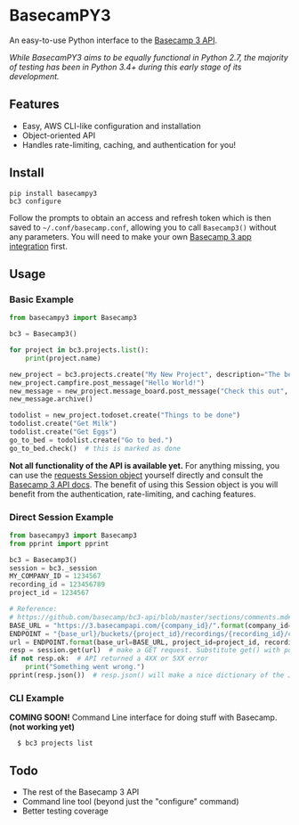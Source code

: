 # BasecamPY3
An easy-to-use Python interface to the [Basecamp 3 API](https://github.com/basecamp/bc3-api).

*While BasecamPY3 aims to be equally functional in Python 2.7, the majority of testing has been in Python 3.4+ during this early stage of its development.*

## Features
  - Easy, AWS CLI-like configuration and installation
  - Object-oriented API
  - Handles rate-limiting, caching, and authentication for you!

## Install
```
pip install basecampy3
bc3 configure
```
Follow the prompts to obtain an access and refresh token which is then saved to `~/.conf/basecamp.conf`, allowing you to call `Basecamp3()` without any parameters. You will need to make your own [Basecamp 3 app integration](https://launchpad.37signals.com/integrations) first.

## Usage
### Basic Example
```py
from basecampy3 import Basecamp3

bc3 = Basecamp3()

for project in bc3.projects.list():
    print(project.name)

new_project = bc3.projects.create("My New Project", description="The best project ever made.")
new_project.campfire.post_message("Hello World!")
new_message = new_project.message_board.post_message("Check this out", content="This is a new message thread start.")
new_message.archive()

todolist = new_project.todoset.create("Things to be done")
todolist.create("Get Milk")
todolist.create("Get Eggs")
go_to_bed = todolist.create("Go to bed.")
go_to_bed.check()  # this is marked as done
```

**Not all functionality of the API is available yet.** For anything missing, you can use the [requests Session object](http://docs.python-requests.org/en/master/user/advanced/#session-objects) yourself directly and consult the [Basecamp 3 API docs](https://github.com/basecamp/bc3-api/tree/master/sections). The benefit of using this Session object is you will benefit from the authentication, rate-limiting, and caching features.

### Direct Session Example
```py
from basecampy3 import Basecamp3
from pprint import pprint

bc3 = Basecamp3()
session = bc3._session
MY_COMPANY_ID = 1234567
recording_id = 123456789
project_id = 1234567

# Reference:
# https://github.com/basecamp/bc3-api/blob/master/sections/comments.md#get-comments
BASE_URL = "https://3.basecampapi.com/{company_id}/".format(company_id=MY_COMPANY_ID)  # base of all API requests
ENDPOINT = "{base_url}/buckets/{project_id}/recordings/{recording_id}/comments.json"  # get comments endpoint
url = ENDPOINT.format(base_url=BASE_URL, project_id=project_id, recording_id=recording_id)
resp = session.get(url)  # make a GET request. Substitute get() with post() or put() or delete() as needed
if not resp.ok:  # API returned a 4XX or 5XX error
    print("Something went wrong.")
pprint(resp.json())  # resp.json() will make a nice dictionary of the JSON response from Basecamp
```

### CLI Example
**COMING SOON!**
Command Line interface for doing stuff with Basecamp.
**(not working yet)**
```
  $ bc3 projects list
```

## Todo
  - The rest of the Basecamp 3 API
  - Command line tool (beyond just the "configure" command)
  - Better testing coverage
